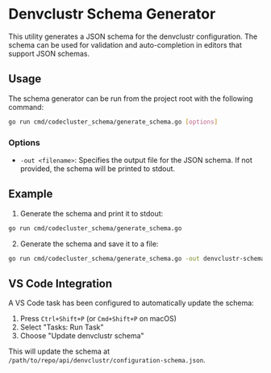 # Denvclustr Schema Generator

This utility generates a JSON schema for the denvclustr configuration. The schema can be used for validation and auto-completion in editors that support JSON schemas.

## Usage

The schema generator can be run from the project root with the following command:

```bash
go run cmd/codecluster_schema/generate_schema.go [options]
```

### Options

- `-out <filename>`: Specifies the output file for the JSON schema. If not provided, the schema will be printed to stdout.

## Example

1. Generate the schema and print it to stdout:

```bash
go run cmd/codecluster_schema/generate_schema.go
```

2. Generate the schema and save it to a file:

```bash
go run cmd/codecluster_schema/generate_schema.go -out denvclustr-schema.json
```

## VS Code Integration

A VS Code task has been configured to automatically update the schema:

1. Press `Ctrl+Shift+P` (or `Cmd+Shift+P` on macOS)
2. Select "Tasks: Run Task"
3. Choose "Update denvclustr schema"

This will update the schema at `/path/to/repo/api/denvclustr/configuration-schema.json`.
